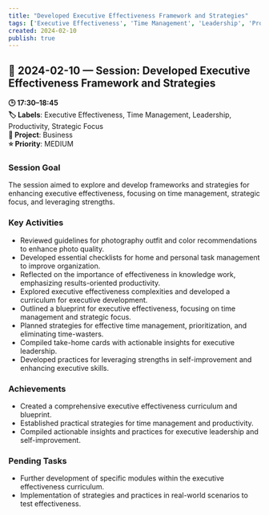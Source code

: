 ```yaml
---
title: "Developed Executive Effectiveness Framework and Strategies"
tags: ['Executive Effectiveness', 'Time Management', 'Leadership', 'Productivity', 'Strategic Focus']
created: 2024-02-10
publish: true
---
```


## 📅 2024-02-10 — Session: Developed Executive Effectiveness Framework and Strategies

**🕒 17:30–18:45**  
**🏷️ Labels**: Executive Effectiveness, Time Management, Leadership, Productivity, Strategic Focus  
**📂 Project**: Business  
**⭐ Priority**: MEDIUM  


### Session Goal
The session aimed to explore and develop frameworks and strategies for enhancing executive effectiveness, focusing on time management, strategic focus, and leveraging strengths.

### Key Activities
- Reviewed guidelines for photography outfit and color recommendations to enhance photo quality.
- Developed essential checklists for home and personal task management to improve organization.
- Reflected on the importance of effectiveness in knowledge work, emphasizing results-oriented productivity.
- Explored executive effectiveness complexities and developed a curriculum for executive development.
- Outlined a blueprint for executive effectiveness, focusing on time management and strategic focus.
- Planned strategies for effective time management, prioritization, and eliminating time-wasters.
- Compiled take-home cards with actionable insights for executive leadership.
- Developed practices for leveraging strengths in self-improvement and enhancing executive skills.

### Achievements
- Created a comprehensive executive effectiveness curriculum and blueprint.
- Established practical strategies for time management and productivity.
- Compiled actionable insights and practices for executive leadership and self-improvement.

### Pending Tasks
- Further development of specific modules within the executive effectiveness curriculum.
- Implementation of strategies and practices in real-world scenarios to test effectiveness.
